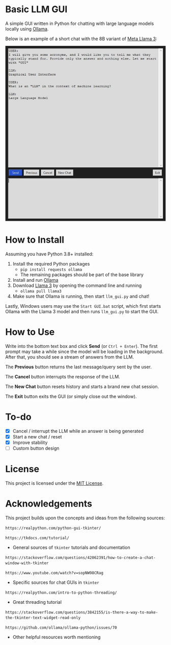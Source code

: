 # Basic LLM GUI

A simple GUI written in Python for chatting with large language models locally using [Ollama](https://github.com/ollama/ollama).

Below is an example of a short chat with the 8B variant of [Meta Llama 3](https://ollama.com/library/llama3):

![screenshot](assets/screenshot.jpg)

# How to Install

Assuming you have Python 3.8+ installed:

1. Install the required Python packages
   - `pip install requests ollama`
   - The remaining packages should be part of the base library
2. Install and run [Ollama](https://ollama.com/)
3. Download [Llama 3](https://ollama.com/library/llama3) by opening the command line and running
   - `ollama pull llama3`
4. Make sure that Ollama is running, then start `llm_gui.py` and chat!

Lastly, Windows users may use the `Start GUI.bat` script, which first starts Ollama with the Llama 3 model and then runs `llm_gui.py` to start the GUI.

# How to Use

Write into the bottom text box and click **Send** (or `Ctrl + Enter`). The first prompt may take a while since the model will be loading in the background. After that, you should see a stream of answers from the LLM.

The **Previous** button returns the last message/query sent by the user.

The **Cancel** button interrupts the response of the LLM.

The **New Chat** button resets history and starts a brand new chat session.

The **Exit** button exits the GUI (or simply close out the window).

# To-do

- [x] Cancel / interrupt the LLM while an answer is being generated
- [x] Start a new chat / reset
- [x] Improve stability
- [ ] Custom button design

# License

This project is licensed under the [MIT License](https://github.com/rnd195/basic-llm-gui/blob/main/LICENSE).

# Acknowledgements

This project builds upon the concepts and ideas from the following sources:

`https://realpython.com/python-gui-tkinter/`

`https://tkdocs.com/tutorial/`

- General sources of `tkinter` tutorials and documentation

`https://stackoverflow.com/questions/42062391/how-to-create-a-chat-window-with-tkinter`

`https://www.youtube.com/watch?v=sopNW98CRag`

- Specific sources for chat GUIs in `tkinter`

`https://realpython.com/intro-to-python-threading/`

- Great threading tutorial

`https://stackoverflow.com/questions/3842155/is-there-a-way-to-make-the-tkinter-text-widget-read-only`

`https://github.com/ollama/ollama-python/issues/70`

- Other helpful resources worth mentioning

